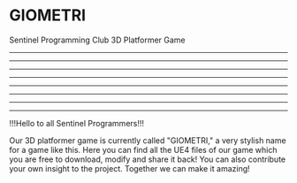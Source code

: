 # GIOMETRI
Sentinel Programming Club 3D Platformer Game



  ****************      ****      ****************      ********    ********    ********************    ********************    ******************      ****
********************    ****    ********************    **** ****  **** ****    ********************    ********************    ********************    ****
****            ****    ****    ****            ****    ****  ********  ****    ****                            ****            ****            ****    ****
****                    ****    ****            ****    ****   ******   ****    ***************                 ****            ********************    ****
****        ********    ****    ****            ****    ****    ****    ****    ***************                 ****            ******************      ****
****            ****    ****    ****            ****    ****            ****    ****                            ****            ****          ****      ****
********************    ****    ********************    ****            ****    ********************            ****            ****           ****     ****
  ****************      ****      ****************      ****            ****    ********************            ****            ****            ****    ****



!!!Hello to all Sentinel Programmers!!!

Our 3D platformer game is currently called "GIOMETRI," a very stylish name for a game like this. Here you can find all the UE4 files of our game which you are free to download, modify and share it back! You can also contribute your own insight to the project. Together we can make it amazing!
